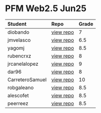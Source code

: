# PFM Web2.5 Jun25

| Student | Repo | Grade |
| :---         | :---           | :---          |
| diobando | [view repo](https://github.com/codecrypto-academy/pfm-web2.5-jun25/tree/diobando) | 7 |
| jmvelasco | [view repo](https://github.com/diobando93/web2.5-faucet/tree/jmvelasco) | 6.5 |
| yagomj | [view repo](https://github.com/codecrypto-academy/pfm-web2.5-jun25/tree/yagomj) | 8.5 |
| rubencrxz | [view repo](https://github.com/codecrypto-academy/pfm-web2.5-jun25/tree/rubencrxz) | 8 |
| jrcanelalopez | [view repo](https://github.com/codecrypto-academy/pfm-web2.5-jun25/tree/jrcanelalopez) | 9 |
| dar96 | [view repo](https://github.com/codecrypto-academy/pfm-web2.5-jun25/tree/dar96) | 8 |
| CarreteroSamuel | [view repo](https://github.com/codecrypto-academy/pfm-web2.5-jun25/tree/CarreteroSamuel) | 10 |
| robgaleano | [view repo](https://github.com/codecrypto-academy/pfm-web2.5-jun25/tree/robgaleano) | 8.5 |
| alescofet | [view repo](https://github.com/codecrypto-academy/pfm-web2.5-jun25/tree/alescofet) | 8.5 |
| peerreez | [view repo](https://github.com/codecrypto-academy/peerreez/tree/web2.5-control-panel-besu-2025) | 8.5 |
